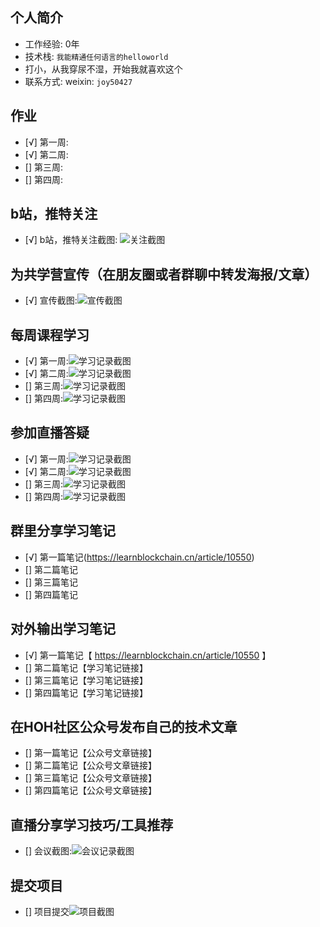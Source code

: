 ## 个人简介
- 工作经验: 0年
- 技术栈: `我能精通任何语言的helloworld`
- 打小，从我穿尿不湿，开始我就喜欢这个
- 联系方式: weixin: `joy50427`



## 作业
- [√] 第一周:
- [√] 第二周:
- [] 第三周:
- [] 第四周:



## b站，推特关注

- [√] b站，推特关注截图: ![关注截图](./images/bili.jpg)

## 为共学营宣传（在朋友圈或者群聊中转发海报/文章）

- [√] 宣传截图:![宣传截图](./images/shared.jpg)

## 每周课程学习

- [√] 第一周:![学习记录截图](./images/one_week.jpg)
- [√] 第二周:![学习记录截图](./images/tow_week.jpg)
- [] 第三周:![学习记录截图](./images/你的图片地址)
- [] 第四周:![学习记录截图](./images/你的图片地址)

## 参加直播答疑

- [√] 第一周:![学习记录截图](./images/one_week.jpg)
- [√] 第二周:![学习记录截图](./images/tow_week.jpg)
- [] 第三周:![学习记录截图](./images/你的图片地址)
- [] 第四周:![学习记录截图](./images/你的图片地址)

## 群里分享学习笔记

- [√] 第一篇笔记(https://learnblockchain.cn/article/10550)
- [] 第二篇笔记
- [] 第三篇笔记
- [] 第四篇笔记

## 对外输出学习笔记

- [√] 第一篇笔记【 https://learnblockchain.cn/article/10550 】
- [] 第二篇笔记【学习笔记链接】
- [] 第三篇笔记【学习笔记链接】
- [] 第四篇笔记【学习笔记链接】

## 在HOH社区公众号发布自己的技术文章

- [] 第一篇笔记【公众号文章链接】
- [] 第二篇笔记【公众号文章链接】
- [] 第三篇笔记【公众号文章链接】
- [] 第四篇笔记【公众号文章链接】

## 直播分享学习技巧/工具推荐

- [] 会议截图:![会议记录截图](./images/你的图片地址)

## 提交项目

- [] 项目提交![项目截图](./images/你的图片地址)


